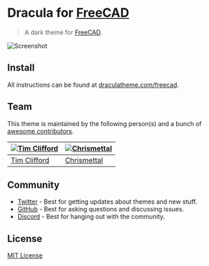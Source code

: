 # Dracula for [FreeCAD](https://www.freecadweb.org)

> A dark theme for [FreeCAD](https://www.freecadweb.org).

![Screenshot](./screenshot.png)

## Install

All instructions can be found at [draculatheme.com/freecad](https://draculatheme.com/freecad).

## Team

This theme is maintained by the following person(s) and a bunch of [awesome contributors](https://github.com/dracula/freecad/graphs/contributors).

| [![Tim Clifford](https://github.com/tim-clifford.png?size=100)](https://github.com/tim-clifford) | [![Chrismettal](https://github.com/chrismettal.png?size=100)](https://gitlab.com/chrismettal)    |
| ------------------------------------------------------------------------------------------------ | ------------------------------------------------------------------------------------------------ |
| [Tim Clifford](https://github.com/tim-clifford)                                                  | [Chrismettal](https://gitlab.com/chrismettal)                                                    |

## Community

- [Twitter](https://twitter.com/draculatheme) - Best for getting updates about themes and new stuff.
- [GitHub](https://github.com/dracula/dracula-theme/discussions) - Best for asking questions and discussing issues.
- [Discord](https://draculatheme.com/discord-invite) - Best for hanging out with the community.

## License

[MIT License](./LICENSE)

